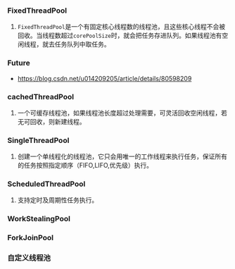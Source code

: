 ###  FixedThreadPool

1. `FixedThreadPool`是一个有固定核心线程数的线程池，且这些核心线程不会被回收。当线程数超过`corePoolSize`时，就会把任务存进队列。如果线程池有空闲线程，就去任务队列中取任务。

### Future



* https://blog.csdn.net/u014209205/article/details/80598209

### cachedThreadPool

1. 一个可缓存线程池，如果线程池长度超过处理需要，可灵活回收空闲线程，若无可回收，则新建线程。

### SingleThreadPool

1. 创建一个单线程化的线程池，它只会用唯一的工作线程来执行任务，保证所有的任务按照指定顺序（FIFO,LIFO,优先级）执行。

### ScheduledThreadPool

1. 支持定时及周期性任务执行。

### WorkStealingPool

### ForkJoinPool

### 自定义线程池

